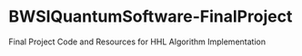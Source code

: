 # BWSIQuantumSoftware-FinalProject
Final Project Code and Resources for HHL Algorithm Implementation
